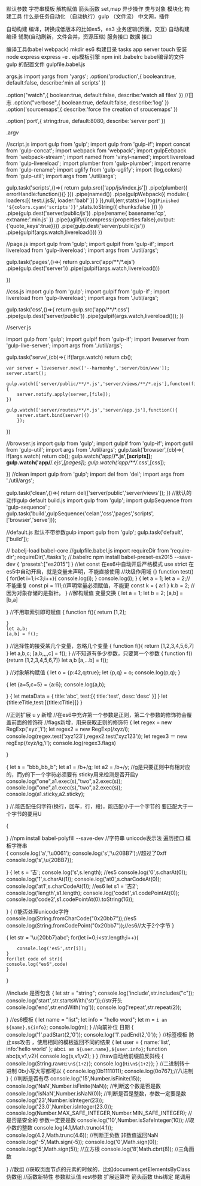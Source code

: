 默认参数  字符串模板 解构赋值 箭头函数 set,map  异步操作 类与对象 模块化  构建工具
什么是任务自动化 （自动执行）gulp （文件流） 中文网，插件

自动构建  编译，转换成低版本的比如es5，es3
业务逻辑(页面，交互)
自动构建 编译 辅助(自动刷新，文件合并，资源压缩)
服务接口 数据 接口

编译工具(babel webpack)
mkdir es6
构建目录 tasks 
app server
touch 
安装node express
express -e . ejs模板引擎
npm init
.babelrc  babel编译的文件
gulp 的配置文件 gulpfile.babel.js

args.js
import yargs from 'yargs';
.option('production',{
    boolean:true,
    default:false,
    describe:'min all scripts' 
})

.option("watch",{
    boolean:true,
    default:false,
    describe:'watch all files'
})
//日志
.option("verbose",{
    boolean:true,
    default:false,
    describe:'log'
})
.option('sourcemaps',{
    describe:'force the creation of sroucemaps'
})

.option('port',{
    string:true,
    default:8080,
    describe:'server port'
})

.argv

//script.js
import gulp from 'gulp';
import gulp from 'gulp-if';
import concat from 'gulp-concat';
import webpack fom 'webpack';
import gulpEebpack from 'webpack-stream';
import named from 'vinyl-named';
import livereload from 'gulp-livereload';
import plumber from 'gulp-plumber';
import rename from 'gulp-rename';
import uglify from 'gulp-uglify';
import {log,colors} from 'gulp-util';
import args from './util/args';

gulp.task('scripts',()=>{
    return gulp.src(['app/js/index.js'])
    .pipe(plumber({
        errorHandle:function(){}
    }))
    .pipe(named())
    .pipe(gulpWebpack({
        module:{
        loaders:[{
            test:/\.js$/,
            loader:'babl'
        }]
    }
    }),null,(err,stats)=>{
        log(`Finished '${colors.cyan('scripts')}'`,stats.toString({
            chunks:false
        }))
    })
    .pipe(gulp.dest('server/public/js'))
    .pipe(rename{
        basename:'cp',
        extname:'.min.js'
    })
    .pipe(uglify({compress:{properties:false},output:{'quote_keys':true}}))
    .pipe(gulp.dest('server/public/js'))
    .pipe(gulpif(args.watch,livereload()))
}) 



//page.js
import gulp from 'gulp';
import gulpif from 'gulp-if';
import livereload from 'gulp-livereload';
import args from './util/args';

gulp.task('pages',()=>{
    return gulp.src('app/**/*.ejs')
    .pipe(gulp.dest('server'))
    .pipe(gulpif(args.watch,livereload()))

})

//css.js
import gulp from 'gulp';
import gulpif from  'gulp-if';
import livereload from 'gulp-livereload';
import args from './util/args';

gulp.task('css',()=>{
    return gulp.src('app/**/*.css')
    .pipe(gulp.dest('server/public'))
    .pipe(gulpif(args.watch,livereload()));
})


//server.js

import gulp from 'gulp';
import gulpif from 'gulp-if';
import liveserver from 'gulp-live-server';
import args from './util/args';

gulp.task('serve',(cb)=>{
    if(!args.watch) return cb();

    var server = liveserver.new(['--harmonhy','server/bin/www']);
    server.start();

    gulp.watch(['server/public/**/*.js','server/views/**/*.ejs'],functon(file){
        server.notify.apply(server,[file]);
    })

    gulp.watch(['server/routes/**/*.js','server/app.js'],function(){
        server.start.bind(server)()
        });
})

//browser.js
import gulp from 'gulp';
import gulpif from 'gulp-if';
import gutil from 'gulp-util';
import args from './util/args';
gulp.task('browser',(cb)=>{
    if(args.watch) return cb();
    gulp.watch('app/**/*.js',[scripts]);
    gulp.watch('app/**/*.ejs',[pages]);
    gulp.watch('app/**/*.css',[css]);

})
//clean 
import gulp from 'gulp';
import del from 'del';
import args from './util/args';

gulp.task('clean',()=>{
    return del(['server/public','server/views']);
})
//默认的动作gulp  default   build.js
import gulp from 'gulp';
import gulpSequence from 'gulp-sequence' ;
gulp.task('build',gulpSequence('celan','css','pages','scripts',['browser','serve']));

//default.js 默认不带参数gulp
import gulp from 'gulp';
gulp.task('default',['build']);

// babelj-load babel-core
//gulpfile.babel.js
import requireDir from 'require-dir';
requireDir('./tasks');
//.babelrc  npm install babel-preset-es2015 --save-dev
{
    'presets':["es2015"]
}
//let const 在es6中自动开启严格模式 use strict  在es5中自动开启，就是变量未声明，不能直接使用
//块级作用域 {}
function test(){
    for(let i=1;i<3;i++){
    console.log(i);
    }
    console.log(i);
}
{
    let a = 1;
    let a = 2;//不能重复
    const pi = 111;//声明常量必须赋值，不能更
    const k = {
    a:1
    }
      k.b = 2;
      //因为对象存储的是指针。
}
//解构赋值  变量交换
{
    let a = 1;
    let b = 2;
    [a,b] = [b,a]

}
//不用取索引即可赋值
{
    function f(){
    return [1,2];

    }
    let a,b;
    [a,b] = f();
}
//选择性的接受某几个变量，忽略几个变量
{
    function f(){
    return [1,2,3,4,5,6,7]
    }
    let a,b,c;
    [a,b,,,,c] = f();
}
//不知道有多少参数，只要第一个参数
{
    function f(){return [1,2,3,4,5,6,7]}
    let a,b
    [a,...b] = f();

}
//对象解构赋值
{
    let o = {p:42,q:true};
    let {p,q} = o;
    console.log(p,q);
}

{
    let {a=5,c=5} = {a:6};
    console.log(a,b);

}
{
    let metaData = {
        title:'abc',
        test:[{
            title:'test',
            desc:'desc'
        }]
    }
    let {title:eTitle,test:[{title:cTitle}]}
}

//正则扩展   u y 新增
//在es6中充许第一个参数是正则，第二个参数的修饰符会覆盖前面的修饰符
//flags新增，用来获取正则的修饰符
{
    let regex = new RegExp('xyz','i');
    let regex2 = new RegExp(/xyz/i);
    console.log(regex.test('xyz123'),regex2.test('xyz123'));
    let regex3 ＝ new regExp(/xyz/ig,'i');
    console.log(regex3.flags)

}

{
    let s = "bbb_bb_b";
    let a1 = /b+/g;
    let a2 = /b+/y;
    //g是只要正则中有相对应的，而y的下一个字符必须要有 sticky用来检测是否开启y
    console.log("one",a1.exec(s),"two",a2.exec(s));
    console.log("one",a1.exec(s),"two",a2.exec(s));
    console.log(a1.sticky,a2.sticky);



}
//.能匹配任何字符(换行，回车，行，段)，能匹配小于一个字节的 要匹配大于一个字节的要用U

{

}
//npm install babel-polyfill --save-dev
//字符串  unicode表示法  遍历接口  模板字符串   
{
    console.log('a','\u0061');
    console.log('s','\u20BB7');//超过了0xff
    console.log('s',\u{20BB7});

}
{
    let s = '吉';
    console.log('s',s.length);
    //es5
    console.log('0',s.charAt(0));
    console.log('1',s.charAt(1));
    console.log('at0',s.charCodeAt(0));
    console.log('at1',s.charCodeAt(1)); 
    //es6
    let s1 = '吉2';
    console.log('length',s1.length);
    console.log('code1',s1.codePointAt(0));
    console.log('code2',s1.codePointAt(0).toString(16));

}
{
    //能否处理unicode字符
    console.log(String.fromCharCode("0x20bb7"));//es5
    console.log(String.fromCodePoint("0x20bb7"));//es6//大于2个字节
}

{
    let str = '\u{20bb7}abc';
    for(let i=0;i<str.length;i++){

        console.log('es5',str[i]);
    }
    for(let code of str){
    console.log("es6",code)
    }
}

//include 是否包含
{
    let str = "string";
    console.log('include',str.includes("c"));
    console.log('start',str.startsWith('str'));//str开头
    console.log('end',str.endWith('ng'));
    console.log('repeat',str.repeat(2));

}
//es6模板
{
    let name = "list";
    let info = "hello word";
    let m = `i an ${name},${info}`;
    console.log(m);
}
//向前补位 日期
{
    console.log('1'.padStart(2,'0'));
    console.log('1'.padEnd(2,'0'));
}
//标签模板 防止xss攻击 ，使用相同的模板返回不同的结果
{
    let user = {
        name:'list',
        info:'hello world'
    };
    abc`i am ${user.name},${user.info}`;
    function abc(s,v1,v2){
    console.log(s,v1,v2);
    }
}
//raw自动给前缀前反斜线
{
    console.log(String.raw`Hi\n${1+2}`);
    console.log(`Hi\n${1+2}`);
}
//二进制转十进制 0b小写大写都可以
{
    console.log(0b1111011);
    console.log(0o767);//八进制
}
{
    //判断是否有尽
    console.log('15',Number.isFinite(15));
    console.log('NaN',Number.isFinite(NaN));
    //判断这个数是否是数
    console.log('isNaN',Number.isNaN(0));
    //判断是否是整数，参数一定要是数
    console.log('23',Number.isInteger(23));
    console.log('23.0',Number.isInteger(23.0));
    console.log(Number.MAX_SAFE_INTEGER,Number.MIN_SAFE_INTEGER);
    //是否是安全的 参数一定要是数
    console.log('10',Number.isSafeInteger(10));
    //取小数的整数
    console.log(4.1,Math.trunc(4.1));
    console.log(4.2,Math.trunc(4.6));
    //判断正负数 非数值返回NaN
    console.log('-5',Math.sign(-5));
    console.log('0',Math.sign(0));
    console.log('5',Math.sign(5));
    //立方根
    console.log(‘8’,Math.cbrt(8));
    //三角函数

}
//数组
//获取页面节点的元素的时候的，比如document.getElementsByClass  伪数组
//函数新特性 参数默认值  rest参数  扩展运算符 箭头函数  this绑定  尾调用
